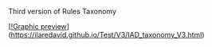 Third version of Rules Taxonomy

[[!Graphic preview](../../DOWNLOAD/Taxonomy_V3.png)](https://ilaredavid.github.io/Test/V3/IAD_taxonomy_V3.html)
